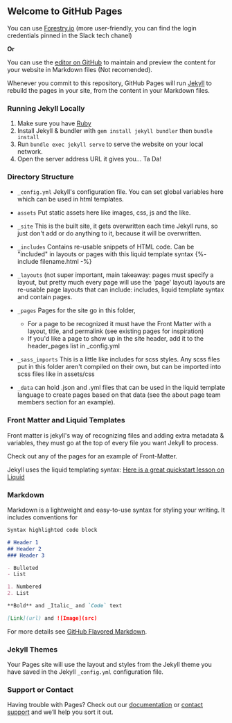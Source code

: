 ## Welcome to GitHub Pages

You can use [Forestry.io](https://app.forestry.io/sites/6xc8lcwpmqe0hw/) (more user-friendly, you can find the login credentials pinned in the Slack tech chanel)

**Or**

You can use the [editor on GitHub](https://github.com/KW-M/scee-jekyll/edit/master/README.md) to maintain and preview the content for your website in Markdown files (Not recomended).

Whenever you commit to this repository, GitHub Pages will run [Jekyll](https://jekyllrb.com/) to rebuild the pages in your site, from the content in your Markdown files.

### Running Jekyll Locally
1. Make sure you have [Ruby](https://jekyllrb.com/docs/installation/)
2. Install Jekyll & bundler with `gem install jekyll bundler` then `bundle install`
3. Run `bundle exec jekyll serve` to serve the website on your local network.
3. Open the server address URL it gives you... Ta Da!

### Directory Structure

- `_config.yml` Jekyll's configuration file. You can set global variables here which can be used in html templates.
- `assets` Put static assets here like images, css, js and the like.
- `_site` This is the built site, it gets overwritten each time Jekyll runs, so just don't add or do anything to it, because it will be overwritten.

- `_includes` Contains re-usable snippets of HTML code. Can be "included" in layouts or pages with this liquid template syntax {%- include filename.html -%}

- `_layouts` (not super important, main takeaway: pages must specify a layout, but pretty much every page will use the 'page' layout) layouts are re-usable page layouts that can include: includes, liquid template syntax and contain pages.
- `_pages` Pages for the site go in this folder,
    - For a page to be recognized it must have the Front Matter with a layout, title, and permalink (see existing pages for inspiration)
    - If you'd like a page to show up in the site header, add it to the header_pages list in _config.yml

- `_sass_imports` This is a little like includes for scss styles. Any scss files put in this folder aren't compiled on their own, but can be imported into scss files like in assets/css

- `_data` can hold .json and .yml files that can be used in the liquid template language to create pages based on that data (see the about page team members section for an example).

### Front Matter and Liquid Templates

Front matter is jekyll's way of recognizing files and adding extra metadata & variables, they must go at the top of every file you want Jekyll to process.

Check out any of the pages for an example of Front-Matter.

Jekyll uses the liquid templating syntax: [Here is a great quickstart lesson on Liquid](https://shopify.github.io/liquid/basics/introduction/)

### Markdown

Markdown is a lightweight and easy-to-use syntax for styling your writing. It includes conventions for

```markdown
Syntax highlighted code block

# Header 1
## Header 2
### Header 3

- Bulleted
- List

1. Numbered
2. List

**Bold** and _Italic_ and `Code` text

[Link](url) and ![Image](src)
```

For more details see [GitHub Flavored Markdown](https://guides.github.com/features/mastering-markdown/).

### Jekyll Themes

Your Pages site will use the layout and styles from the Jekyll theme you have saved in the Jekyll `_config.yml` configuration file.

### Support or Contact

Having trouble with Pages? Check out our [documentation](https://help.github.com/categories/github-pages-basics/) or [contact support](https://github.com/contact) and we’ll help you sort it out.
